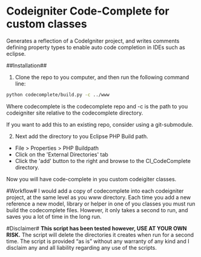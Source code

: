 Codeigniter Code-Complete for custom classes
============================================

Generates a reflection of a CodeIgniter project, and writes comments defining property types to enable auto code completion in IDEs such as eclipse.

##Installation##
1) Clone the repo to you computer, and then run the following command line:

```bash
python codecomplete/build.py -c ../www
```
Where codecomplete is the codecomplete repo and -c is the path to you codeigniter site relative to the codecomplete directory.

If you want to add this to an existing repo, consider using a git-submodule.


2) Next add the directory to you Eclipse PHP Build path.

* File > Properties > PHP Buildpath
* Click on the 'External Directories' tab
* Click the 'add' button to the right and browse to the CI_CodeComplete directory.


Now you will have code-complete in you custom codeigiter classes.

#Workflow#
I would add a copy of codecomplete into each codeigniter project, at the same level as you www directory.
Each time you add a new reference a new model, library or helper in one of you classes you must run build the codecomplete files.
However, it only takes a second to run, and saves you a lot of time in the long run.

#Disclaimer#
**This script has been tested however, USE AT YOUR OWN RISK.**
The script will delete the directories it creates when run for a second time.
The script is provided “as is” without any warranty of any kind and I disclaim any and all liability regarding any use of the scripts.
